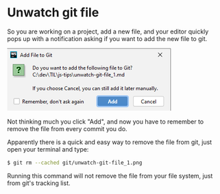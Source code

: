# Unwatch git file

So you are working on a project, add a new file,
and your editor quickly pops up with a notification asking if you want to add the new file to git.

![Webstorm notification](./unwatch-git-file_1.png)

Not thinking much you click "Add", and now you have to remember to remove the file from every commit you do.

Apparently there is a quick and easy way to remove the file from git, just open your terminal and type:
```bash
$ git rm --cached git/unwatch-git-file_1.png
```

Running this command will not remove the file from your file system, just from git's tracking list.